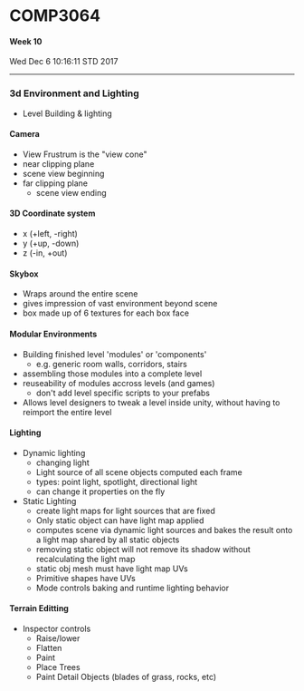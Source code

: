 # COMP3064
#### Week 10
Wed Dec  6 10:16:11 STD 2017

___

### 3d Environment and Lighting
- Level Building & lighting
#### Camera
- View Frustrum is the "view cone"
- near clipping plane
 - scene view beginning
- far clipping plane
  - scene view ending
#### 3D Coordinate system
- x (+left, -right)
- y (+up, -down)
- z (-in, +out) 
#### Skybox
- Wraps around the entire scene
- gives impression of vast environment beyond scene
- box made up of 6 textures for each box face
#### Modular Environments
- Building finished level 'modules' or 'components'
  - e.g. generic room walls, corridors, stairs
- assembling those modules into a complete level
- reuseability of modules accross levels (and games)
  - don't add level specific scripts to your prefabs
- Allows level designers to tweak a level inside unity, without having to reimport the entire level
#### Lighting
- Dynamic lighting
  - changing light
  - Light source of all scene objects computed each frame
  - types: point light, spotlight, directional light
  - can change it properties on the fly
- Static Lighting
  - create light maps for light sources that are fixed
  - Only static object can have light map applied
  - computes scene via dynamic light sources and bakes the result onto a light map shared by all static objects
  - removing static object will not remove its shadow without recalculating the light map
  - static obj mesh must have light map UVs
  - Primitive shapes have UVs
  - Mode controls baking and runtime lighting behavior
#### Terrain Editting
- Inspector controls
  - Raise/lower
  - Flatten
  - Paint
  - Place Trees
  - Paint Detail Objects (blades of grass, rocks, etc)

